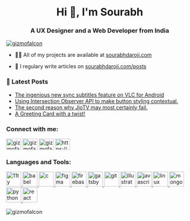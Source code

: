 <h1 align="center">Hi 👋, I'm Sourabh</h1>
<h3 align="center">A UX Designer and a Web Developer from India</h3>

<p align="left"> <a href="https://twitter.com/gizmofalcon" target="blank"><img src="https://img.shields.io/twitter/follow/gizmofalcon?logo=twitter&style=for-the-badge" alt="gizmofalcon" /></a> </p>

- 👨‍💻 All of my projects are available at [sourabhdaroji.com](https://sourabhdaroji.com)

- 📝 I regulary write articles on [sourabhdaroji.com/posts](https://sourabhdaroji.com/posts)

### 📖 Latest Posts
<!-- BLOG-POST-LIST:START -->
- [The ingenious new sync subtitles feature on VLC for Android](https://sourabhdaroji.com/posts/the-ingenuity-of-the-sync-subtitles-feature-on-vlc-for-android/)
- [Using Intersection Observer API to make button styling contextual.](https://sourabhdaroji.com/posts/using-intersection-observer-to-make-button-s-styling-contextual/)
- [The second reason why JioTV may most certainly fail.](https://sourabhdaroji.com/posts/the-jio-tv-remote/)
- [A Greeting Card with a twist!](https://sourabhdaroji.com/posts/a-greeting-card-with-a-twist/)
<!-- BLOG-POST-LIST:END -->

<p align="left">
<h3 align="left">Connect with me:</h3>
<a href="https://dev.to/gizmofalcon" target="blank"><img align="center" src="https://cdn.jsdelivr.net/npm/simple-icons@3.0.1/icons/dev-dot-to.svg" alt="gizmofalcon" height="30" width="40" /></a>
<a href="https://twitter.com/gizmofalcon" target="blank"><img align="center" src="https://cdn.jsdelivr.net/npm/simple-icons@3.0.1/icons/twitter.svg" alt="gizmofalcon" height="30" width="40" /></a>
<a href="https://codesandbox.com/gizmofalcon" target="blank"><img align="center" src="https://cdn.jsdelivr.net/npm/simple-icons@3.0.1/icons/codesandbox.svg" alt="gizmofalcon" height="30" width="40" /></a>
<a href="/https://sourabhdaroji.com/feed.xml" target="blank"><img align="center" src="https://cdn.jsdelivr.net/npm/simple-icons@3.0.1/icons/rss.svg" alt="https://sourabhdaroji.com/feed.xml" height="30" width="40" /></a>
</p>

<h3 align="left">Languages and Tools:</h3>
<p align="left"> <a href="https://www.11ty.dev/" target="_blank"> <img src="https://gist.githubusercontent.com/vivek32ta/c7f7bf583c1fb1c58d89301ea40f37fd/raw/f4c85cce5790758286b8f155ef9a177710b995df/11ty.svg" alt="11ty" width="40" height="40"/> </a> <a href="https://babeljs.io/" target="_blank"> <img src="https://www.vectorlogo.zone/logos/babeljs/babeljs-icon.svg" alt="babel" width="40" height="40"/> </a> <a href="https://www.cprogramming.com/" target="_blank"> <img src="https://devicons.github.io/devicon/devicon.git/icons/c/c-original.svg" alt="c" width="40" height="40"/> </a> <a href="https://www.figma.com/" target="_blank"> <img src="https://www.vectorlogo.zone/logos/figma/figma-icon.svg" alt="figma" width="40" height="40"/> </a> <a href="https://firebase.google.com/" target="_blank"> <img src="https://www.vectorlogo.zone/logos/firebase/firebase-icon.svg" alt="firebase" width="40" height="40"/> </a> <a href="https://www.gatsbyjs.com/" target="_blank"> <img src="https://www.vectorlogo.zone/logos/gatsbyjs/gatsbyjs-icon.svg" alt="gatsby" width="40" height="40"/> </a> <a href="https://git-scm.com/" target="_blank"> <img src="https://www.vectorlogo.zone/logos/git-scm/git-scm-icon.svg" alt="git" width="40" height="40"/> </a> <a href="https://www.adobe.com/in/products/illustrator.html" target="_blank"> <img src="https://www.vectorlogo.zone/logos/adobe_illustrator/adobe_illustrator-icon.svg" alt="illustrator" width="40" height="40"/> </a> <a href="https://developer.mozilla.org/en-US/docs/Web/JavaScript" target="_blank"> <img src="https://devicons.github.io/devicon/devicon.git/icons/javascript/javascript-original.svg" alt="javascript" width="40" height="40"/> </a> <a href="https://www.linux.org/" target="_blank"> <img src="https://devicons.github.io/devicon/devicon.git/icons/linux/linux-original.svg" alt="linux" width="40" height="40"/> </a> <a href="https://www.mongodb.com/" target="_blank"> <img src="https://devicons.github.io/devicon/devicon.git/icons/mongodb/mongodb-original-wordmark.svg" alt="mongodb" width="40" height="40"/> </a> <a href="https://www.python.org" target="_blank"> <img src="https://devicons.github.io/devicon/devicon.git/icons/python/python-original.svg" alt="python" width="40" height="40"/> </a> <a href="https://reactjs.org/" target="_blank"> <img src="https://devicons.github.io/devicon/devicon.git/icons/react/react-original-wordmark.svg" alt="react" width="40" height="40"/> </a> </p>

<p><img align="center" src="https://github-readme-stats.vercel.app/api/top-langs/?username=gizmofalcon&layout=compact" alt="gizmofalcon" /></p>
